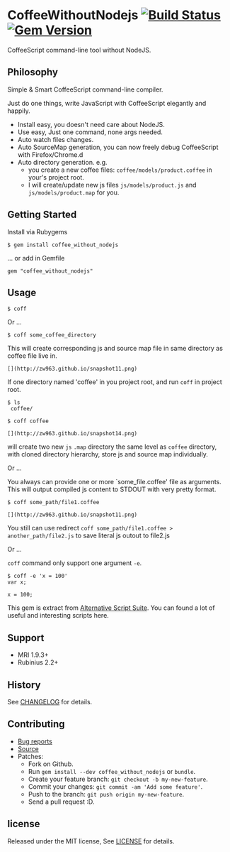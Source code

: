 # CoffeeWithoutNodejs [![Build Status](https://travis-ci.org/zw963/coffee_without_nodejs.svg?branch=master)](https://travis-ci.org/zw963/coffee_without_nodejs) [![Gem Version](https://badge.fury.io/rb/coffee_without_nodejs.svg)](http://badge.fury.io/rb/coffee_without_nodejs)

CoffeeScript command-line tool without NodeJS.

## Philosophy

Simple & Smart CoffeeScript command-line compiler.

Just do one things, write JavaScript with CoffeeScript elegantly and happily.

 * Install easy, you doesn't need care about NodeJS.
 * Use easy, Just one command, none args needed.
 * Auto watch files changes.
 * Auto SourceMap generation, you can now freely debug CoffeeScript with Firefox/Chrome.d
 * Auto directory generation. 
   e.g.
   - you create a new coffee files: `coffee/models/product.coffee` in your's project root.
   - I will create/update new js files `js/models/product.js` and `js/models/product.map` for you.
   
## Getting Started

Install via Rubygems

    $ gem install coffee_without_nodejs

... or add in Gemfile

    gem "coffee_without_nodejs"

## Usage

    $ coff
    
Or ...

    $ coff some_coffee_directory

This will create corresponding js and source map file in same directory as coffee file live in.

    [](http://zw963.github.io/snapshot11.png)
    
If one directory named 'coffee' in you project root, and run `coff` in project root.
    
    $ ls
     coffee/
     
    $ coff coffee

    [](http://zw963.github.io/snapshot14.png)

will create two new `js` `.map` directory the same level as `coffee` directory,
with cloned directory hierarchy, store js and source map individually.

Or ...

You always can provide one or more `some_file.coffee' file as arguments.
This will output compiled js content to STDOUT with very pretty format.

    $ coff some_path/file1.coffee

    [](http://zw963.github.io/snapshot11.png)

You still can use redirect `coff some_path/file1.coffee > another_path/file2.js` to
save literal js outout to file2.js

Or ...

`coff` command only support one argument `-e`.

    $ coff -e 'x = 100'
    var x;

    x = 100;

This gem is extract from [Alternative Script Suite](https://github.com/zw963/ass).
You can found a lot of useful and interesting scripts here.

## Support

  * MRI 1.9.3+
  * Rubinius 2.2+

## History

  See [CHANGELOG](https://github.com/zw963/coffee_without_nodejs/blob/master/CHANGELOG) for details.

## Contributing

  * [Bug reports](https://github.com/zw963/coffee_without_nodejs/issues)
  * [Source](https://github.com/zw963/coffee_without_nodejs)
  * Patches:
    * Fork on Github.
    * Run `gem install --dev coffee_without_nodejs` or `bundle`.
    * Create your feature branch: `git checkout -b my-new-feature`.
    * Commit your changes: `git commit -am 'Add some feature'`.
    * Push to the branch: `git push origin my-new-feature`.
    * Send a pull request :D.

## license

Released under the MIT license, See [LICENSE](https://github.com/zw963/coffee_without_nodejs/blob/master/LICENSE) for details.
